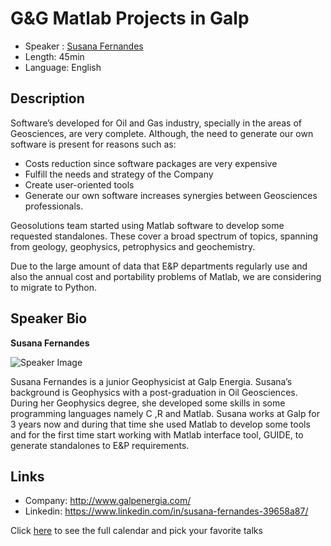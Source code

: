 G&G Matlab Projects in Galp
==========================

* Speaker   : [Susana Fernandes](https://www.linkedin.com/in/susana-fernandes-39658a87/)
* Length: 45min
* Language: English

Description
-----------

Software’s developed for Oil and Gas industry, specially in the areas of Geosciences, are very complete. Although, the need to generate our own software is present for reasons such as:

* Costs reduction since software packages are very expensive
* Fulfill the needs and strategy of the Company
* Create user-oriented tools
* Generate our own software increases synergies between Geosciences professionals.

Geosolutions team started using Matlab software to develop some requested standalones. These cover a broad spectrum of topics, spanning from geology, geophysics, petrophysics and geochemistry. 

Due to the large amount of data that E&P departments regularly use and also the annual cost and portability problems of Matlab, we are considering to migrate to Python.


Speaker Bio
-----------

**Susana Fernandes**

![Speaker Image](https://raw.githubusercontent.com/PixelsCamp/talks/master/img/susana_fernandes.jpg)

Susana Fernandes is a junior Geophysicist at Galp Energia. Susana’s background is Geophysics with a post-graduation in Oil Geosciences. During her Geophysics degree, she developed some skills in some programming languages namely C ,R and Matlab. Susana works at Galp for 3 years now and during that time she used Matlab to develop some tools and for the first time start working with Matlab interface tool, GUIDE, to generate standalones to E&P requirements.

Links
-----

* Company: http://www.galpenergia.com/
* Linkedin: https://www.linkedin.com/in/susana-fernandes-39658a87/

Click [here][1] to see the full calendar and pick your favorite talks

[1]: https://pixels.camp/schedule/
